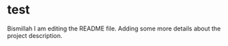 # test
Bismillah
I am editing the README file. 
Adding some more details about the project description.

